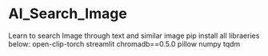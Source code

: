 # AI_Search_Image
Learn to search Image through text and similar image
pip install all libraeries below:
open-clip-torch
streamlit
chromadb==0.5.0
pillow
numpy
tqdm
